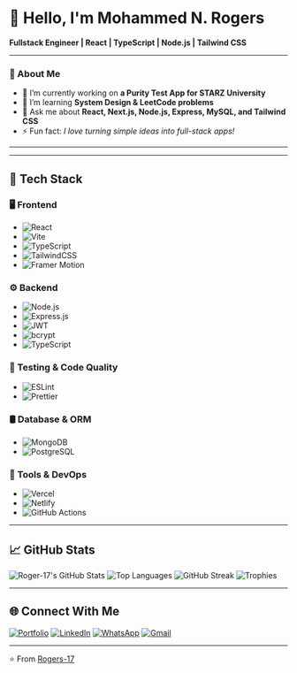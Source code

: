 # 👋 Hello, I'm **Mohammed N. Rogers**

**Fullstack Engineer | React | TypeScript | Node.js | Tailwind CSS**

---

### 🚀 About Me

- 🔭 I’m currently working on **a Purity Test App for STARZ University**
- 🌱 I’m learning **System Design & LeetCode problems**
- 💬 Ask me about **React, Next.js, Node.js, Express, MySQL, and Tailwind CSS**
- ⚡ Fun fact: *I love turning simple ideas into full-stack apps!*

---
---
## 🚀 Tech Stack

### 🖥️ Frontend
- ![React](https://img.shields.io/badge/React-20232A?style=for-the-badge&logo=react&logoColor=61DAFB)
- ![Vite](https://img.shields.io/badge/Vite-646CFF?style=for-the-badge&logo=vite&logoColor=white)
- ![TypeScript](https://img.shields.io/badge/TypeScript-3178C6?style=for-the-badge&logo=typescript&logoColor=white)
- ![TailwindCSS](https://img.shields.io/badge/TailwindCSS-38B2AC?style=for-the-badge&logo=tailwind-css&logoColor=white)
- ![Framer Motion](https://img.shields.io/badge/Framer%20Motion-000?style=for-the-badge&logo=framer&logoColor=white)

### ⚙️ Backend
- ![Node.js](https://img.shields.io/badge/Node.js-339933?style=for-the-badge&logo=node.js&logoColor=white)
- ![Express.js](https://img.shields.io/badge/Express.js-000000?style=for-the-badge&logo=express&logoColor=white)
- ![JWT](https://img.shields.io/badge/JWT-black?style=for-the-badge&logo=jsonwebtokens&logoColor=white)
- ![bcrypt](https://img.shields.io/badge/bcrypt-7B3F00?style=for-the-badge)
- ![TypeScript](https://img.shields.io/badge/TypeScript-3178C6?style=for-the-badge&logo=typescript&logoColor=white)

### 🧪 Testing & Code Quality
- ![ESLint](https://img.shields.io/badge/ESLint-4B32C3?style=for-the-badge&logo=eslint&logoColor=white)
- ![Prettier](https://img.shields.io/badge/Prettier-F7B93E?style=for-the-badge&logo=prettier&logoColor=black)

### 🛢️ Database & ORM
- ![MongoDB](https://img.shields.io/badge/MongoDB-47A248?style=for-the-badge&logo=mongodb&logoColor=white)
- ![PostgreSQL](https://img.shields.io/badge/PostgreSQL-336791?style=for-the-badge&logo=postgresql&logoColor=white)

### 🧰 Tools & DevOps
- ![Vercel](https://img.shields.io/badge/Vercel-000?style=for-the-badge&logo=vercel)
- ![Netlify](https://img.shields.io/badge/Netlify-00C7B7?style=for-the-badge&logo=netlify&logoColor=white)
- ![GitHub Actions](https://img.shields.io/badge/GitHub%20Actions-2088FF?style=for-the-badge&logo=github-actions&logoColor=white)

---

## 📈 GitHub Stats

![Roger-17's GitHub Stats](https://github-readme-stats.vercel.app/api?username=Rogers-17&theme=tokyonight&show_icons=true&count_private=true)
![Top Languages](https://github-readme-stats.vercel.app/api/top-langs/?username=Rogers-17&layout=compact&theme=tokyonight)
![GitHub Streak](https://streak-stats.demolab.com?user=Rogers-17&theme=tokyonight)
![Trophies](https://github-profile-trophy.vercel.app/?username=Rogers-17&theme=tokyonight)

---

## 🌐 Connect With Me

[![Portfolio](https://img.shields.io/badge/Portfolio-%23007ACC?style=for-the-badge&logo=about-dot-me&logoColor=white)](https://rogersportfolio.vercel.app)
[![LinkedIn](https://img.shields.io/badge/LinkedIn-%230077B5?style=for-the-badge&logo=linkedin&logoColor=white)](https://www.linkedin.com/in/mohammed-rogers-791589388/)
[![WhatsApp](https://img.shields.io/badge/WhatsApp-25D366?style=for-the-badge&logo=whatsapp&logoColor=white)](https://wa.me/+231779268242?text=Hello+Rogers)
[![Gmail](https://img.shields.io/badge/Email-D14836?style=for-the-badge&logo=gmail&logoColor=white)](mailto:mohammedrogers579@gmail.com)

---

⭐️ From [Rogers-17](https://github.com/Rogers-17)

